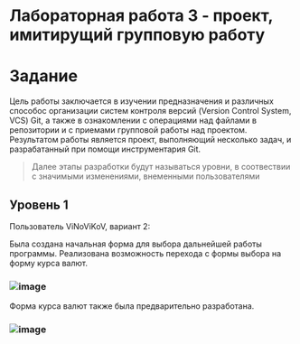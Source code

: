 # Лабораторная работа 3 - проект, имитирущий групповую работу
# Задание
Цель работы заключается в изучении предназначения и различных способос организации систем контроля версий (Version Control System, VCS) Git, а также в ознакомлении с операциями над файлами в репозитории и с приемами групповой работы над проектом. Результатом работы является проект, выполняющий несколько задач, и разрабатанный при помощи инструментария Git.
>Далее этапы разработки будут называться уровни, в соотвествии с значимыми изменениями, внеменными пользователями
## Уровень 1
Пользователь ViNoViKoV, вариант 2:

Была создана начальная форма для выбора дальнейшей работы программы. Реализована возможность перехода с формы выбора на форму курса валют. 
### ![image](https://github.com/ViNoViKoV/TP_LR_3/assets/106771875/dbaa1bc2-5fb5-4c9f-aa85-361b998d76be)

Форма курса валют также была предварительно разработана.
### ![image](https://github.com/ViNoViKoV/TP_LR_3/assets/106771875/3ae692f0-92d9-4fb6-be2b-f2a86ab97c98)


